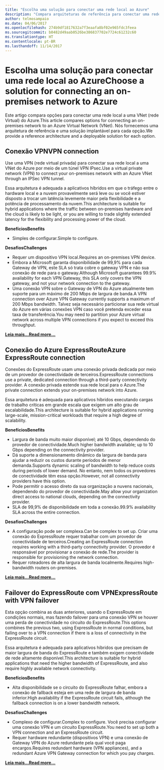 ```yaml
---
title: "Escolha uma solução para conectar uma rede local ao Azure"
description: "Compara arquiteturas de referência para conectar uma rede local ao Azure."
author: telmosampaio
ms.date: 04/06/2017
ms.openlocfilehash: 274b9df1817632a7f3eaafa8bf02e965fdc3feea
ms.sourcegitcommit: b0482d49aab0526be386837702e7724c61232c60
ms.translationtype: HT
ms.contentlocale: pt-BR
ms.lasthandoff: 11/14/2017
---
```

# <a name="choose-a-solution-for-connecting-an-on-premises-network-to-azure"></a><span data-ttu-id="3095e-103">Escolha uma solução para conectar uma rede local ao Azure</span><span class="sxs-lookup"><span data-stu-id="3095e-103">Choose a solution for connecting an on-premises network to Azure</span></span>

<span data-ttu-id="3095e-104">Este artigo compara opções para conectar uma rede local a uma VNet (rede Virtual) do Azure.</span><span class="sxs-lookup"><span data-stu-id="3095e-104">This article compares options for connecting an on-premises network to an Azure Virtual Network (VNet).</span></span> <span data-ttu-id="3095e-105">Nós fornecemos uma arquitetura de referência e uma solução implantável para cada opção.</span><span class="sxs-lookup"><span data-stu-id="3095e-105">We provide a reference architecture and a deployable solution for each option.</span></span>

## <a name="vpn-connection"></a><span data-ttu-id="3095e-106">Conexão VPN</span><span class="sxs-lookup"><span data-stu-id="3095e-106">VPN connection</span></span>

<span data-ttu-id="3095e-107">Use uma VPN (rede virtual privada) para conectar sua rede local a uma VNet do Azure por meio de um túnel VPN IPsec.</span><span class="sxs-lookup"><span data-stu-id="3095e-107">Use a virtual private network (VPN) to connect your on-premises network with an Azure VNet through an IPSec VPN tunnel.</span></span>

<span data-ttu-id="3095e-108">Essa arquitetura é adequada a aplicativos híbridos em que o tráfego entre o hardware local e a nuvem provavelmente será leve ou se você estiver disposto a trocar um latência levemente maior pela flexibilidade e a potência de processamento da nuvem.</span><span class="sxs-lookup"><span data-stu-id="3095e-108">This architecture is suitable for hybrid applications where the traffic between on-premises hardware and the cloud is likely to be light, or you are willing to trade slightly extended latency for the flexibility and processing power of the cloud.</span></span>

<span data-ttu-id="3095e-109">**Benefícios**</span><span class="sxs-lookup"><span data-stu-id="3095e-109">**Benefits**</span></span>

- <span data-ttu-id="3095e-110">Simples de configurar.</span><span class="sxs-lookup"><span data-stu-id="3095e-110">Simple to configure.</span></span>

<span data-ttu-id="3095e-111">**Desafios**</span><span class="sxs-lookup"><span data-stu-id="3095e-111">**Challenges**</span></span>

- <span data-ttu-id="3095e-112">Requer um dispositivo VPN local.</span><span class="sxs-lookup"><span data-stu-id="3095e-112">Requires an on-premises VPN device.</span></span>
- <span data-ttu-id="3095e-113">Embora a Microsoft garanta disponibilidade de 99,9% para cada Gateway de VPN, este SLA só trata cobre o gateway VPN e não sua conexão de rede para o gateway.</span><span class="sxs-lookup"><span data-stu-id="3095e-113">Although Microsoft guarantees 99.9% availability for each VPN Gateway, this SLA only covers the VPN gateway, and not your network connection to the gateway.</span></span>
- <span data-ttu-id="3095e-114">Uma conexão VPN sobre o Gateway de VPN do Azure atualmente tem suporte para um máximo de 200 Mbps de largura de banda.</span><span class="sxs-lookup"><span data-stu-id="3095e-114">A VPN connection over Azure VPN Gateway currently supports a maximum of 200 Mbps bandwidth.</span></span> <span data-ttu-id="3095e-115">Talvez seja necessário particionar sua rede virtual do Azure em várias conexões VPN caso você pretenda exceder essa taxa de transferência.</span><span class="sxs-lookup"><span data-stu-id="3095e-115">You may need to partition your Azure virtual network across multiple VPN connections if you expect to exceed this throughput.</span></span>

<span data-ttu-id="3095e-116">**[Leia mais…][vpn]**</span><span class="sxs-lookup"><span data-stu-id="3095e-116">**[Read more...][vpn]**</span></span>

## <a name="azure-expressroute-connection"></a><span data-ttu-id="3095e-117">Conexão do Azure ExpressRoute</span><span class="sxs-lookup"><span data-stu-id="3095e-117">Azure ExpressRoute connection</span></span>

<span data-ttu-id="3095e-118">Conexões do ExpressRoute usam uma conexão privada dedicada por meio de um provedor de conectividade de terceiros.</span><span class="sxs-lookup"><span data-stu-id="3095e-118">ExpressRoute connections use a private, dedicated connection through a third-party connectivity provider.</span></span> <span data-ttu-id="3095e-119">A conexão privada estende sua rede local para o Azure.</span><span class="sxs-lookup"><span data-stu-id="3095e-119">The private connection extends your on-premises network into Azure.</span></span> 

<span data-ttu-id="3095e-120">Essa arquitetura é adequada para aplicativos híbridos executando cargas de trabalho críticas em grande escala que exigem um alto grau de escalabilidade.</span><span class="sxs-lookup"><span data-stu-id="3095e-120">This architecture is suitable for hybrid applications running large-scale, mission-critical workloads that require a high degree of scalability.</span></span> 

<span data-ttu-id="3095e-121">**Benefícios**</span><span class="sxs-lookup"><span data-stu-id="3095e-121">**Benefits**</span></span>

- <span data-ttu-id="3095e-122">Largura de banda muito maior disponível; até 10 Gbps, dependendo do provedor de conectividade.</span><span class="sxs-lookup"><span data-stu-id="3095e-122">Much higher bandwidth available; up to 10 Gbps depending on the connectivity provider.</span></span>
- <span data-ttu-id="3095e-123">Dá suporte a dimensionamento dinâmico da largura de banda para ajudar a reduzir os custos durante períodos de menor demanda.</span><span class="sxs-lookup"><span data-stu-id="3095e-123">Supports dynamic scaling of bandwidth to help reduce costs during periods of lower demand.</span></span> <span data-ttu-id="3095e-124">No entanto, nem todos os provedores de conectividade têm essa opção.</span><span class="sxs-lookup"><span data-stu-id="3095e-124">However, not all connectivity providers have this option.</span></span>
- <span data-ttu-id="3095e-125">Pode permitir o acesso direto da sua organização a nuvens nacionais, dependendo do provedor de conectividade.</span><span class="sxs-lookup"><span data-stu-id="3095e-125">May allow your organization direct access to national clouds, depending on the connectivity provider.</span></span>
- <span data-ttu-id="3095e-126">SLA de 99,9% de disponibilidade em toda a conexão.</span><span class="sxs-lookup"><span data-stu-id="3095e-126">99.9% availability SLA across the entire connection.</span></span>

<span data-ttu-id="3095e-127">**Desafios**</span><span class="sxs-lookup"><span data-stu-id="3095e-127">**Challenges**</span></span>

- <span data-ttu-id="3095e-128">A configuração pode ser complexa.</span><span class="sxs-lookup"><span data-stu-id="3095e-128">Can be complex to set up.</span></span> <span data-ttu-id="3095e-129">Criar uma conexão do ExpressRoute requer trabalhar com um provedor de conectividade de terceiros.</span><span class="sxs-lookup"><span data-stu-id="3095e-129">Creating an ExpressRoute connection requires working with a third-party connectivity provider.</span></span> <span data-ttu-id="3095e-130">O provedor é responsável por provisionar a conexão de rede.</span><span class="sxs-lookup"><span data-stu-id="3095e-130">The provider is responsible for provisioning the network connection.</span></span>
- <span data-ttu-id="3095e-131">Requer roteadores de alta largura de banda localmente.</span><span class="sxs-lookup"><span data-stu-id="3095e-131">Requires high-bandwidth routers on-premises.</span></span>

<span data-ttu-id="3095e-132">**[Leia mais…][expressroute]**</span><span class="sxs-lookup"><span data-stu-id="3095e-132">**[Read more...][expressroute]**</span></span>

## <a name="expressroute-with-vpn-failover"></a><span data-ttu-id="3095e-133">Failover do ExpressRoute com VPN</span><span class="sxs-lookup"><span data-stu-id="3095e-133">ExpressRoute with VPN failover</span></span>

<span data-ttu-id="3095e-134">Esta opção combina as duas anteriores, usando o ExpressRoute em condições normais, mas fazendo failover para uma conexão VPN se houver uma perda de conectividade no circuito do ExpressRoute.</span><span class="sxs-lookup"><span data-stu-id="3095e-134">This options combines the previous two, using ExpressRoute in normal conditions, but failing over to a VPN connection if there is a loss of connectivity in the ExpressRoute circuit.</span></span>

<span data-ttu-id="3095e-135">Essa arquitetura é adequada para aplicativos híbridos que precisam de maior largura de banda do ExpressRoute e também exigem conectividade de rede altamente disponível.</span><span class="sxs-lookup"><span data-stu-id="3095e-135">This architecture is suitable for hybrid applications that need the higher bandwidth of ExpressRoute, and also require highly available network connectivity.</span></span> 

<span data-ttu-id="3095e-136">**Benefícios**</span><span class="sxs-lookup"><span data-stu-id="3095e-136">**Benefits**</span></span>

- <span data-ttu-id="3095e-137">Alta disponibilidade se o circuito do ExpressRoute falhar, embora a conexão de fallback esteja em uma rede de largura de banda inferior.</span><span class="sxs-lookup"><span data-stu-id="3095e-137">High availability if the ExpressRoute circuit fails, although the fallback connection is on a lower bandwidth network.</span></span>

<span data-ttu-id="3095e-138">**Desafios**</span><span class="sxs-lookup"><span data-stu-id="3095e-138">**Challenges**</span></span>

- <span data-ttu-id="3095e-139">Complexo de configurar.</span><span class="sxs-lookup"><span data-stu-id="3095e-139">Complex to configure.</span></span> <span data-ttu-id="3095e-140">Você precisa configurar uma conexão VPN e um circuito ExpressRoute.</span><span class="sxs-lookup"><span data-stu-id="3095e-140">You need to set up both a VPN connection and an ExpressRoute circuit.</span></span>
- <span data-ttu-id="3095e-141">Requer hardware redundante (dispositivos VPN) e uma conexão de Gateway VPN do Azure redundante pela qual você paga encargos.</span><span class="sxs-lookup"><span data-stu-id="3095e-141">Requires redundant hardware (VPN appliances), and a redundant Azure VPN Gateway connection for which you pay charges.</span></span>

<span data-ttu-id="3095e-142">**[Leia mais…][expressroute-vpn-failover]**</span><span class="sxs-lookup"><span data-stu-id="3095e-142">**[Read more...][expressroute-vpn-failover]**</span></span>

<!-- links -->
[expressroute]: ./expressroute.md
[expressroute-vpn-failover]: ./expressroute-vpn-failover.md
[vpn]: ./vpn.md
